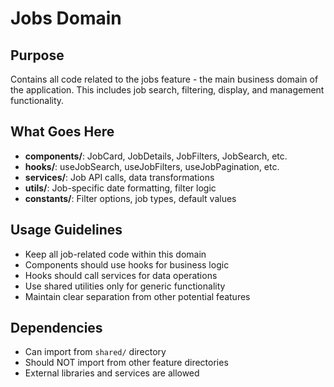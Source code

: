 # Jobs Domain

## Purpose

Contains all code related to the jobs feature - the main business domain of the application. This includes job search, filtering, display, and management functionality.

## What Goes Here

- **components/**: JobCard, JobDetails, JobFilters, JobSearch, etc.
- **hooks/**: useJobSearch, useJobFilters, useJobPagination, etc.
- **services/**: Job API calls, data transformations
- **utils/**: Job-specific date formatting, filter logic
- **constants/**: Filter options, job types, default values

## Usage Guidelines

- Keep all job-related code within this domain
- Components should use hooks for business logic
- Hooks should call services for data operations
- Use shared utilities only for generic functionality
- Maintain clear separation from other potential features

## Dependencies

- Can import from `shared/` directory
- Should NOT import from other feature directories
- External libraries and services are allowed
